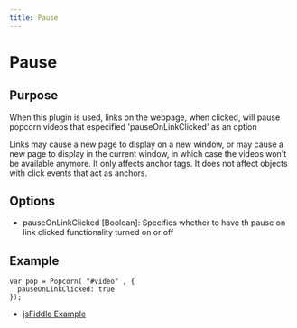 ```yaml
---
title: Pause
---
```

# Pause #

## Purpose ##

When this plugin is used, links on the webpage, when clicked, will pause popcorn videos that especified 'pauseOnLinkClicked' as an option

Links may cause a new page to display on a new window, or may cause a new page to display in the current window, in which case the videos won't be available anymore. It only affects anchor tags. It does not affect objects with click events that act as anchors.

## Options ##

* pauseOnLinkClicked \[Boolean\]: Specifies whether to have th pause on link clicked functionality turned on or off

## Example ##

    var pop = Popcorn( "#video" , {
      pauseOnLinkClicked: true
    });

* [jsFiddle Example](http://jsfiddle.net/popcornjs/CVeN6/)
